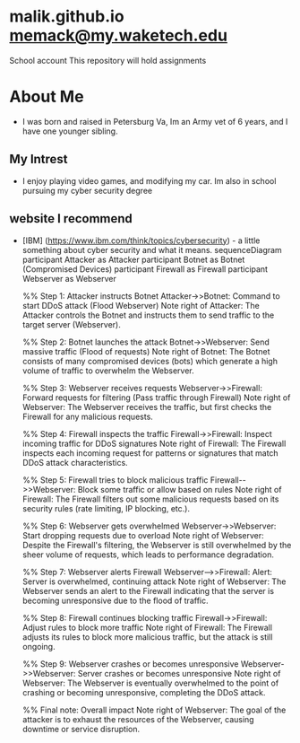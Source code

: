 # malik.github.io memack@my.waketech.edu
School account 
This repository will hold assignments
# About Me 
- I was born and raised in Petersburg Va, Im an Army vet of 6 years, and I have one younger sibling.
## My Intrest 
- I enjoy playing video games, and modifying my car. Im also in school pursuing my cyber security degree
## website I recommend 
- [IBM] (https://www.ibm.com/think/topics/cybersecurity) - a little something about cyber security and what it means.
sequenceDiagram
    participant Attacker as Attacker
    participant Botnet as Botnet (Compromised Devices)
    participant Firewall as Firewall
    participant Webserver as Webserver

    %% Step 1: Attacker instructs Botnet
    Attacker->>Botnet: Command to start DDoS attack (Flood Webserver)
    Note right of Attacker: The Attacker controls the Botnet and instructs them to send traffic to the target server (Webserver).

    %% Step 2: Botnet launches the attack
    Botnet->>Webserver: Send massive traffic (Flood of requests)
    Note right of Botnet: The Botnet consists of many compromised devices (bots) which generate a high volume of traffic to overwhelm the Webserver.

    %% Step 3: Webserver receives requests
    Webserver->>Firewall: Forward requests for filtering (Pass traffic through Firewall)
    Note right of Webserver: The Webserver receives the traffic, but first checks the Firewall for any malicious requests.

    %% Step 4: Firewall inspects the traffic
    Firewall->>Firewall: Inspect incoming traffic for DDoS signatures
    Note right of Firewall: The Firewall inspects each incoming request for patterns or signatures that match DDoS attack characteristics.

    %% Step 5: Firewall tries to block malicious traffic
    Firewall-->>Webserver: Block some traffic or allow based on rules
    Note right of Firewall: The Firewall filters out some malicious requests based on its security rules (rate limiting, IP blocking, etc.).

    %% Step 6: Webserver gets overwhelmed
    Webserver->>Webserver: Start dropping requests due to overload
    Note right of Webserver: Despite the Firewall's filtering, the Webserver is still overwhelmed by the sheer volume of requests, which leads to performance degradation.

    %% Step 7: Webserver alerts Firewall
    Webserver-->>Firewall: Alert: Server is overwhelmed, continuing attack
    Note right of Webserver: The Webserver sends an alert to the Firewall indicating that the server is becoming unresponsive due to the flood of traffic.

    %% Step 8: Firewall continues blocking traffic
    Firewall->>Firewall: Adjust rules to block more traffic
    Note right of Firewall: The Firewall adjusts its rules to block more malicious traffic, but the attack is still ongoing.

    %% Step 9: Webserver crashes or becomes unresponsive
    Webserver->>Webserver: Server crashes or becomes unresponsive
    Note right of Webserver: The Webserver is eventually overwhelmed to the point of crashing or becoming unresponsive, completing the DDoS attack.

    %% Final note: Overall impact
    Note right of Webserver: The goal of the attacker is to exhaust the resources of the Webserver, causing downtime or service disruption.
